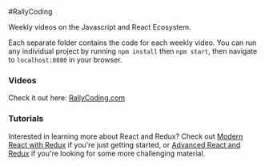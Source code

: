 #RallyCoding


Weekly videos on the Javascript and React Ecosystem.

Each separate folder contains the code for each weekly video.  You can run any individual project by running `npm install` then `npm start`, then navigate to `localhost:8080` in your browser.

### Videos

Check it out here: [RallyCoding.com](http://www.rallycoding.com)

### Tutorials

Interested in learning more about React and Redux?  Check out [Modern React with Redux](https://www.udemy.com/react-redux/?couponCode=rallycoding19) if you're just getting started, or [Advanced React and Redux](https://www.udemy.com/react-redux-tutorial/?couponCode=rallycoding19) if you're looking for some more challenging material.
